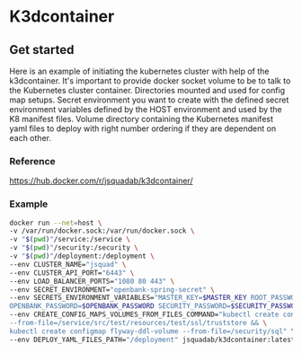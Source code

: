# K3dcontainer

## Get started

Here is an example of initiating the kubernetes cluster with help of the k3dcontainer. It's important to provide
docker socket volume to be to talk to the Kubernetes cluster container. Directories mounted and used for config map 
setups. Secret environment you want to create with the defined secret environment variables defined by the HOST
environment and used by the K8 manifest files. Volume directory containing the Kubernetes manifest yaml files to deploy
with right number ordering if they are dependent on each other.

### Reference

https://hub.docker.com/r/jsquadab/k3dcontainer/

### Example

```bash
docker run --net=host \
-v /var/run/docker.sock:/var/run/docker.sock \
-v "$(pwd)"/service:/service \
-v "$(pwd)"/security:/security \
-v "$(pwd)"/deployment:/deployment \
--env CLUSTER_NAME="jsquad" \
--env CLUSTER_API_PORT="6443" \
--env LOAD_BALANCER_PORTS="1080 80 443" \
--env SECRET_ENVIRONMENT="openbank-spring-secret" \
--env SECRETS_ENVIRONMENT_VARIABLES="MASTER_KEY=$MASTER_KEY ROOT_PASSWORD=$ROOT_PASSWORD \
OPENBANK_PASSWORD=$OPENBANK_PASSWORD SECURITY_PASSWORD=$SECURITY_PASSWORD" \
--env CREATE_CONFIG_MAPS_VOLUMES_FROM_FILES_COMMAND="kubectl create configmap ssl-volume \
--from-file=/service/src/test/resources/test/ssl/truststore && \
kubectl create configmap flyway-ddl-volume --from-file=/security/sql" \
--env DEPLOY_YAML_FILES_PATH="/deployment" jsquadab/k3dcontainer:latest
```
